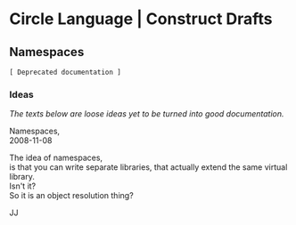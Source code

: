 ﻿Circle Language | Construct Drafts
==================================

Namespaces
----------

`[ Deprecated documentation ]`

### Ideas

*The texts below are loose ideas yet to be turned into good documentation.*


Namespaces,  
2008-11-08

The idea of namespaces,  
is that you can write separate libraries, that actually extend the same virtual library.  
Isn't it?  
So it is an object resolution thing?

JJ

